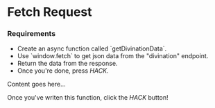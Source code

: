 # Fetch Request

<div class="aside">
<h3>Requirements</h3>
<ul>
  <li>Create an async function called `getDivinationData`.</li>
  <li>Use `window.fetch` to get json data from the "divination" endpoint.</li>
  <li>Return the data from the response.</li>
  <li>Once you're done, press <em>HACK</em>.</li>
</ul>
</div>

Content goes here...

Once you've writen this function, click the _HACK_ button!
